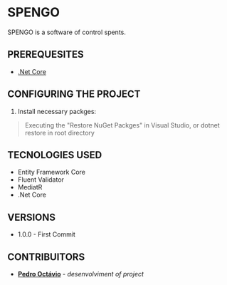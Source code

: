 # SPENGO
SPENGO is a software of control spents.
## PREREQUESITES
* [.Net Core](https://dotnet.microsoft.com/download)
## CONFIGURING THE PROJECT
1) Install necessary packges:
> Executing the "Restore NuGet Packges" in Visual Studio, or dotnet restore in root directory
## TECNOLOGIES USED
* Entity Framework Core
* Fluent Validator
* MediatR
* .Net Core
## VERSIONS
* 1.0.0 - First Commit
## CONTRIBUITORS
* [**Pedro Octávio**](https://github.com/pedro-octavio) - *desenvolviment of project*
